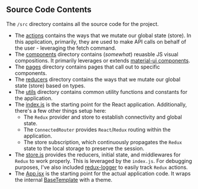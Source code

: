 ## Source Code Contents

The `/src` directory contains all the source code for the project. 

* The [actions](https://github.com/CloudElementsOpenLabs/ezra-sample-app/tree/main/src/actions) contains the ways that we mutate our global state (store). In this application, primarily, they are used to make API calls on behalf of the user - leveraging the fetch command.
* The [components](https://github.com/CloudElementsOpenLabs/ezra-sample-app/tree/main/src/components) directory contains (_somewhat_) reuasble JS visual compositions. It primarily leverages or extends [material-ui components](https://material-ui.com/components).
* The [pages](https://github.com/CloudElementsOpenLabs/ezra-sample-app/tree/main/src/pages) directory contains pages that call out to specific components.
* The [reducers](https://github.com/CloudElementsOpenLabs/ezra-sample-app/tree/main/src/reducers) directory contains the ways that we mutate our global state (store) based on types. 
* The [utils](https://github.com/CloudElementsOpenLabs/ezra-sample-app/tree/main/src/utils) directory contains common utility functions and constants for the application.
* The [index.js](https://github.com/CloudElementsOpenLabs/ezra-sample-app/blob/main/src/index.js) is the starting point for the React application. Additionally, there's a few other things setup here:
  * The `Redux` provider and store to establish connectivity and global state. 
  * The `ConnectedRouter` provides `React`/`Redux` routing within the application.
  * The store subscription, which continuously propagates the `Redux` state to the local storage to preserve the session.
* The [store.js](https://github.com/CloudElementsOpenLabs/ezra-sample-app/blob/main/src/store.js) provides the reducers, initial state, and middlewares for `Redux` to work properly. This is leveraged by the `index.js`. For debugging purposes, I've also included [redux-logger](https://github.com/LogRocket/redux-logger) to easily track `Redux` actions.
* The [App.jsx](https://github.com/CloudElementsOpenLabs/ezra-sample-app/blob/main/src/App.jsx) is the starting point for the actual application code. It wraps the internal [BaseTemplate](https://github.com/CloudElementsOpenLabs/ezra-sample-app/blob/main/src/components/General/BaseTemplate.jsx) with a theme. 